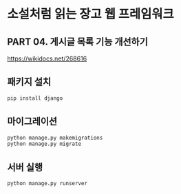 # 소설처럼 읽는 장고 웹 프레임워크

## PART 04. 게시글 목록 기능 개선하기

https://wikidocs.net/268616

## 패키지 설치

```bash
pip install django
```

## 마이그레이션

```bash
python manage.py makemigrations
python manage.py migrate
```

## 서버 실행

```bash
python manage.py runserver
```